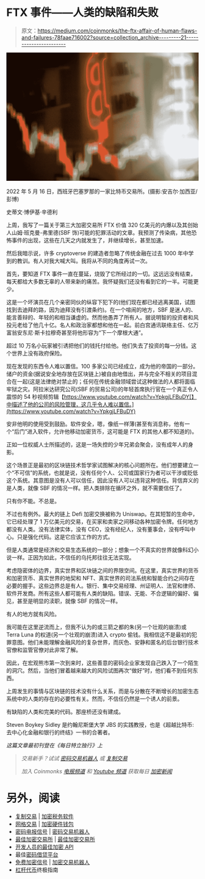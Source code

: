 # FTX 事件——人类的缺陷和失败

> 原文：<https://medium.com/coinmonks/the-ftx-affair-of-human-flaws-and-failures-78faae716002?source=collection_archive---------21----------------------->

![](img/0e13fe9192f552815c087bfa73b8348a.png)

2022 年 5 月 16 日，西班牙巴塞罗那的一家比特币交易所。(摄影:安吉尔·加西亚/彭博)

史蒂文·博伊基·辛德利

上周，我写了一篇关于第三大加密交易所 FTX 价值 320 亿美元的内爆以及其创始人山姆·班克曼-弗里德(SBF 饰)可能的犯罪活动的文章。我预测了传染病，其他恐怖事件的出现，这些在几天之内就发生了，并继续增长，甚至加速。

然后我暗示说，许多 cryptoverse 的建造者忽略了传统金融在过去 1000 年中学到的教训。有人对我大喊大叫。我将从不同的角度再试一次。

首先，要知道 FTX 事件一直在蔓延，烧毁了它所经过的一切。这远远没有结束，每天都给大多数无辜的人带来新的痛苦。我怀疑我们还没有看到它的一半。可能更少。

这是一个坏演员在几个亲密同伙的纵容下犯下的(他们现在都已经逃离美国，试图找到去迪拜的路，因为迪拜没有引渡条约)。在一个喧闹的地方，SBF 是迷人的、能言善辩的、年轻的和相当谦虚的。然而他愚弄了所有人。据说明智的投资者和风投元老给了他几十亿。名人和政治家都想和他在一起。前白宫通讯联络主任、亿万富翁安东尼·斯卡拉穆奇甚至将他形容为“下一个摩根大通”。

超过 10 万名小玩家被引诱把他们的钱托付给他。他们失去了投资的每一分钱。这个世界上没有政府保险。

现在发现的东西令人难以置信。100 多家公司已经成立，成为他的帝国的一部分。储户的资金(据说安全地存放在区块链上)被自由地借出，并与完全不相关的项目混合在一起(这是法律绝对禁止的；任何在传统金融领域尝试这种做法的人都将面临牢狱之灾。阿拉米达研究公司(SBF 的贸易公司)的年轻首席执行官在一个真正令人震惊的 54 秒视频剪辑【https://www.youtube.com/watch?v=YpkgjLFBuDY[】中描述了他的公司的风险管理，这几乎令人难以置信。](https://www.youtube.com/watch?v=YpkgjLFBuDY)

安非他明的使用受到鼓励。软件安全，嗯，像纸一样薄(甚至有消息称，他有一个“后门”进入软件，允许他移动加密货币，这可能是 FTX 的其他人都不知道的)。

正如一位权威人士所描述的，这是一场失控的少年兄弟会聚会，没有成年人的身影。

这个场景正是最初的区块链技术哲学家试图解决的核心问题所在。他们想要建立一个“不可信”的系统，也就是说，没有任何个人、公司或国家行为者可以干涉或贬低这个系统。其意图是没有人可以信任，因此没有人可以违背这种信任。背信弃义的是人类，就像 SBF 的情况一样。把人类排除在循环之外，就不需要信任了。

只有你不能。不总是。

不过也有例外。最大的链上 Defi 加密交换被称为 Uniswap。在其短暂的生命中，它已经处理了 1 万亿美元的交易，在买家和卖家之间移动各种加密令牌。任何地方都没有人类。没有法律实体，没有 CEO，没有经纪人，没有董事会，没有呼叫中心。只是强化代码。这是它应该工作的方式。

但是人类通常是经济和交易生态系统的一部分；想象一个不真实的世界就像科幻小说一样。正因为如此，不信任的乌托邦往往无法实现。

考虑隐密体的边界，真实世界和区块链之间的界限空间。在这里，真实世界的货币和加密货币、真实世界的地契和 NFT、真实世界的司法系统和智能合约之间存在必要的握手。这些边界总是有人。银行、集中交易经理、州证明人、法官和律师、软件开发商。所有这些人都可能有人类的缺陷。错误、无能、不合逻辑的偏好、偏见，甚至是明显的渎职，就像 SBF 的情况一样。

有人的地方就有风险。

我可能在这里逆流而上，但我不认为的或三箭之都的朱(另一个壮观的崩溃)或 Terra Luna 的权道(另一个壮观的崩溃)进入 crypto 偷钱。我相信这不是最初的犯罪意图。他们未能理解金融风险的复杂世界，而灰色、安静和匿名的后台银行技术官僚和监管官僚对此非常了解。

因此，在宏观熊市第一次到来时，这些善意的密码企业家发现自己跌入了一个陌生的洞穴。然后，当他们冒着越来越大的风险试图再次“做好”时，他们看不到任何东西。

上周发生的事情与区块链的技术没有什么关系，而是与分散在不断增长的加密生态系统中的人类的存在的必要性有关。然而，不信任仍然是一个诱人的前景。

有缺陷的人类和完美的代码。那座桥还没有建成。

Steven Boykey Sidley 是约翰尼斯堡大学 JBS 的实践教授，也是《超越比特币:去中心化金融和银行的终结》一书的合著者。

*这篇文章最初刊登在《每日特立独行》上*

> *交易新手？试试* [*密码交易机器人*](/coinmonks/crypto-trading-bot-c2ffce8acb2a) *或* [*复制交易*](/coinmonks/top-10-crypto-copy-trading-platforms-for-beginners-d0c37c7d698c)
> 
> *加入 Coinmonks* [*电报频道*](https://t.me/coincodecap) *和* [*Youtube 频道*](https://www.youtube.com/c/coinmonks/videos) *获取每日* [*加密新闻*](http://coincodecap.com/)

# 另外，阅读

*   [复制交易](/coinmonks/top-10-crypto-copy-trading-platforms-for-beginners-d0c37c7d698c) | [加密税务软件](/coinmonks/crypto-tax-software-ed4b4810e338)
*   [网格交易](https://coincodecap.com/grid-trading) | [加密硬件钱包](/coinmonks/the-best-cryptocurrency-hardware-wallets-of-2020-e28b1c124069)
*   [密码电报信号](/coinmonks/top-3-telegram-channels-for-crypto-traders-in-2021-8385f4411ff4) | [密码交易机器人](/coinmonks/crypto-trading-bot-c2ffce8acb2a)
*   [最佳加密交易所](/coinmonks/crypto-exchange-dd2f9d6f3769) | [最佳加密交易所](/coinmonks/bitcoin-exchange-in-india-7f1fe79715c9)
*   [开发人员的最佳加密 API](/coinmonks/best-crypto-apis-for-developers-5efe3a597a9f)
*   最佳[密码借贷平台](/coinmonks/top-5-crypto-lending-platforms-in-2020-that-you-need-to-know-a1b675cec3fa)
*   [免费加密信号](/coinmonks/free-crypto-signals-48b25e61a8da) | [加密交易机器人](/coinmonks/crypto-trading-bot-c2ffce8acb2a)
*   [杠杆代币](/coinmonks/leveraged-token-3f5257808b22)终极指南